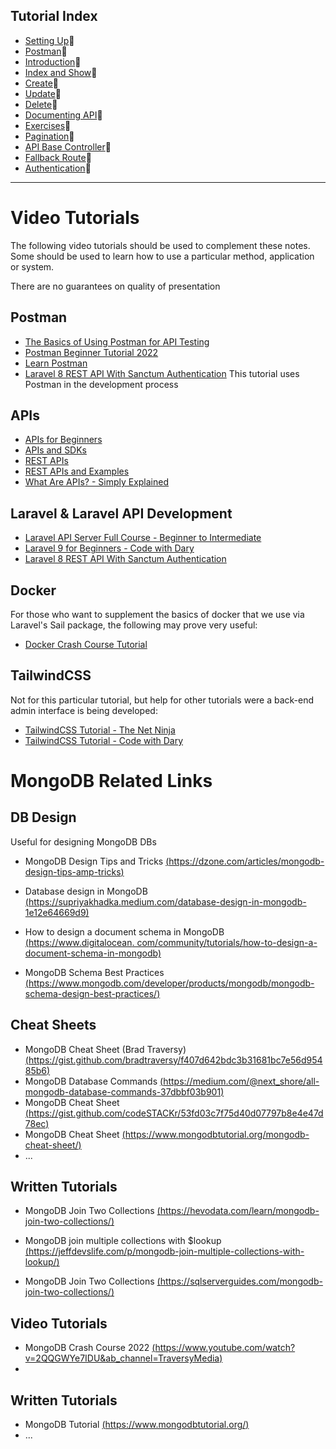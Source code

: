 ## Tutorial Index

- [Setting Up](ReadMe-00-Setting-Up.md)🔗
- [Postman](ReadMe-02-Postman.md)🔗
- [Introduction](ReadMe-10-API-introduction.md)🔗
- [Index and Show](ReadMe-11-API-index-show.md)🔗
- [Create](ReadMe-12-API-create.md)🔗
- [Update](ReadMe-13-API-update.md)🔗
- [Delete](ReadMe-14-API-delete.md)🔗
- [Documenting API](ReadMe-15-API-documenting.md)🔗
- [Exercises](ReadMe-90-API-exercises.md)🔗
- [Pagination](ReadMe-16-API-pagination.md)🔗
- [API Base Controller](ReadMe-17-API-Base-controller.md)🔗
- [Fallback Route](ReadMe-18-API-fallback-route.md)🔗
- [Authentication](ReadMe-20-API-authentication.md)🔗
---


# Video Tutorials

The following video tutorials should be used to complement these notes.
Some should be used to learn how to use a particular method, application
or system.

There are no guarantees on quality of presentation

## Postman

- [The Basics of Using Postman for API Testing](https://www.youtube.com/watch?v=t5n07Ybz7yI&t=403s)
- [Postman Beginner Tutorial 2022](https://www.youtube.com/playlist?list=PLhW3qG5bs-L9P22XSnRe4suiWL4acXG-g)
- [Learn Postman](https://www.youtube.com/playlist?list=PL6iUkDSEH9SvsgM4zyFrTnaewN65NZHAG)
- [Laravel 8 REST API With Sanctum Authentication](https://www.youtube.com/watch?v=MT-GJQIY3EU)
  This tutorial uses Postman in the development process

## APIs

- [APIs for Beginners](https://www.youtube.com/watch?v=GZvSYJDk-us)
- [APIs and SDKs](https://www.youtube.com/watch?v=kG-fLp9BTRo)
- [REST APIs](https://www.youtube.com/watch?v=lsMQRaeKNDk)
- [REST APIs and Examples](https://www.youtube.com/watch?v=7YcW25PHnAA)
- [What Are APIs? - Simply Explained](https://www.youtube.com/watch?v=OVvTv9Hy91Q)

## Laravel & Laravel API Development

- [Laravel API Server Full Course - Beginner to Intermediate](https://www.youtube.com/watch?v=_zNi37BJVBk&t=24271s)
- [Laravel 9 for Beginners - Code with Dary](https://www.youtube.com/playlist?list=PLFHz2csJcgk_mM2jEf7t8P678O_jz83on)
- [Laravel 8 REST API With Sanctum Authentication](https://www.youtube.com/watch?v=MT-GJQIY3EU)

## Docker

For those who want to supplement the basics of docker that we use via Laravel's Sail package,
the following may prove very useful:

- [Docker Crash Course Tutorial](https://www.youtube.com/playlist?list=PL4cUxeGkcC9hxjeEtdHFNYMtCpjNBm3h7)

## TailwindCSS

Not for this particular tutorial, but help for other tutorials were a back-end admin interface
is being developed:

- [TailwindCSS Tutorial - The Net Ninja](https://www.youtube.com/playlist?list=PL4cUxeGkcC9gpXORlEHjc5bgnIi5HEGhw)
- [TailwindCSS Tutorial - Code with Dary](https://www.youtube.com/playlist?list=PLFHz2csJcgk8lgiRDB7FdsXVr4xy6jE8K)

# MongoDB Related Links

## DB Design
Useful for designing MongoDB DBs

- MongoDB Design Tips and Tricks [(https://dzone.com/articles/mongodb-design-tips-amp-tricks)](https://dzone.com/articles/mongodb-design-tips-amp-tricks)

- Database design in MongoDB [(https://supriyakhadka.medium.com/database-design-in-mongodb-1e12e64669d9)](https://supriyakhadka.medium.com/database-design-in-mongodb-1e12e64669d9)

- How to design a document schema in MongoDB
 [(https://www.digitalocean.
  com/community/tutorials/how-to-design-a-document-schema-in-mongodb)](https://www.digitalocean.com/community/tutorials/how-to-design-a-document-schema-in-mongodb)

- MongoDB Schema Best Practices [(https://www.mongodb.com/developer/products/mongodb/mongodb-schema-design-best-practices/)](https://www.mongodb.com/developer/products/mongodb/mongodb-schema-design-best-practices/)



## Cheat Sheets
- MongoDB Cheat Sheet (Brad Traversy) [(https://gist.github.com/bradtraversy/f407d642bdc3b31681bc7e56d95485b6)](https://gist.github.com/bradtraversy/f407d642bdc3b31681bc7e56d95485b6)
- MongoDB Database Commands [(https://medium.com/@next_shore/all-mongodb-database-commands-37dbbf03b901)](https://medium.com/@next_shore/all-mongodb-database-commands-37dbbf03b901)
- MongoDB Cheat Sheet [(https://gist.github.com/codeSTACKr/53fd03c7f75d40d07797b8e4e47d78ec)](https://gist.github.com/codeSTACKr/53fd03c7f75d40d07797b8e4e47d78ec)
- MongoDB Cheat Sheet [(https://www.mongodbtutorial.org/mongodb-cheat-sheet/)](https://www.mongodbtutorial.org/mongodb-cheat-sheet/)
- ...


## Written Tutorials
- MongoDB Join Two Collections [(https://hevodata.com/learn/mongodb-join-two-collections/)](https://hevodata.com/learn/mongodb-join-two-collections/)

- MongoDB join multiple collections with $lookup [(https://jeffdevslife.com/p/mongodb-join-multiple-collections-with-lookup/)](https://jeffdevslife.com/p/mongodb-join-multiple-collections-with-lookup/)

- MongoDB Join Two Collections [(https://sqlserverguides.com/mongodb-join-two-collections/)](https://sqlserverguides.com/mongodb-join-two-collections/)


## Video Tutorials
- MongoDB Crash Course 2022 [(https://www.youtube.com/watch?v=2QQGWYe7IDU&ab_channel=TraversyMedia)](https://www.youtube.com/watch?v=2QQGWYe7IDU&ab_channel=TraversyMedia)
- 


## Written Tutorials
- MongoDB Tutorial [(https://www.mongodbtutorial.org/)](https://www.mongodbtutorial.org/)
- ...
